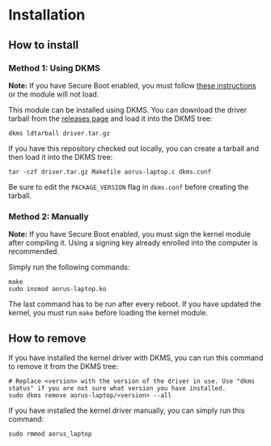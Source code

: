 # Installation

## How to install

### Method 1: Using DKMS

**Note:** If you have Secure Boot enabled, you must follow [these instructions](https://github.com/dell/dkms?tab=readme-ov-file#secure-boot) or the module will not load.

This module can be installed using DKMS. You can download the driver tarball from the [releases page](https://github.com/tangalbert919/gigabyte-laptop-wmi/releases) and load it into the DKMS tree:
```
dkms ldtarball driver.tar.gz
```

If you have this repository checked out locally, you can create a tarball and then load it into the DKMS tree:
```
tar -czf driver.tar.gz Makefile aorus-laptop.c dkms.conf
```

Be sure to edit the `PACKAGE_VERSION` flag in `dkms.conf` before creating the tarball.

### Method 2: Manually

**Note:** If you have Secure Boot enabled, you must sign the kernel module after compiling it. Using a signing key already enrolled into the computer is recommended.

Simply run the following commands:
```
make
sudo insmod aorus-laptop.ko
```

The last command has to be run after every reboot. If you have updated the kernel, you must run `make` before loading the kernel module.

## How to remove

If you have installed the kernel driver with DKMS, you can run this command to remove it from the DKMS tree:
```
# Replace <version> with the version of the driver in use. Use "dkms status" if you are not sure what version you have installed.
sudo dkms remove aorus-laptop/<version> --all
```

If you have installed the kernel driver manually, you can simply run this command:
```
sudo rmmod aorus_laptop
```
